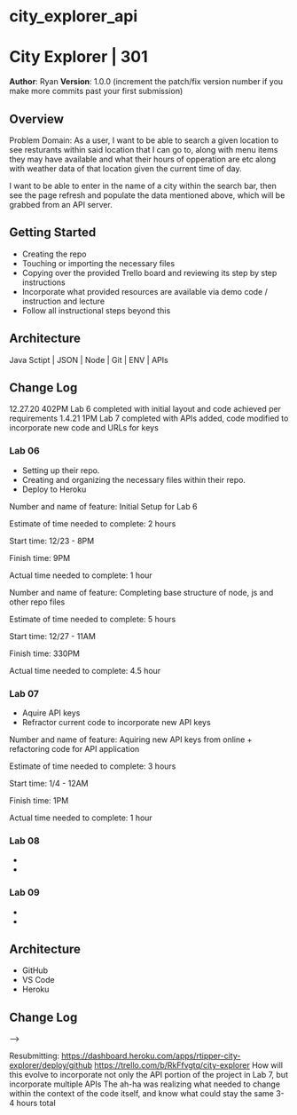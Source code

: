# city_explorer_api

# City Explorer | 301

**Author**: Ryan
**Version**: 1.0.0 (increment the patch/fix version number if you make more commits past your first submission)

## Overview
Problem Domain: As a user, I want to be able to search a given location to see resturants within said location that I can go to, along with menu items they may have available and what their hours of opperation are etc along with weather data of that location given the current time of day.

I want to be able to enter in the name of a city within the search bar, then see the page refresh and populate the data mentioned above, which will be grabbed from an API server.

## Getting Started
- Creating the repo
- Touching or importing the necessary files
- Copying over the provided Trello board and reviewing its step by step instructions
- Incorporate what provided resources are available via demo code / instruction and lecture
- Follow all instructional steps beyond this

## Architecture
Java Sctipt | JSON | Node | Git | ENV | APIs

## Change Log
12.27.20 402PM Lab 6 completed with initial layout and code achieved per requirements
1.4.21 1PM Lab 7 completed with APIs added, code modified to incorporate new code and URLs for keys

### Lab 06
- Setting up their repo.
- Creating and organizing the necessary files within their repo.
- Deploy to Heroku

Number and name of feature: Initial Setup for Lab 6

Estimate of time needed to complete: 2 hours

Start time: 12/23 - 8PM

Finish time: 9PM

Actual time needed to complete: 1 hour

Number and name of feature: Completing base structure of node, js and other repo files

Estimate of time needed to complete: 5 hours

Start time: 12/27 - 11AM

Finish time: 330PM

Actual time needed to complete: 4.5 hour

### Lab 07
- Aquire API keys
- Refractor current code to incorporate new API keys

Number and name of feature: Aquiring new API keys from online + refactoring code for API application

Estimate of time needed to complete: 3 hours

Start time: 1/4 - 12AM

Finish time: 1PM

Actual time needed to complete: 1 hour


### Lab 08
-
-

### Lab 09
-
-

## Architecture
- GitHub
- VS Code
- Heroku

## Change Log
<!-- Use this area to document the iterative changes made to your application as each feature is successfully implemented. Use time stamps. Here's an examples:

01-01-2001 4:59pm - Application now has a fully-functional express server, with a GET route for the location resource.

## Credits and Collaborations
<!-- Give credit (and a link) to other people or resources that helped you build this application. -->
-->

Resubmitting:
https://dashboard.heroku.com/apps/rtipper-city-explorer/deploy/github
https://trello.com/b/RkFfvgtq/city-explorer
How will this evolve to incorporate not only the API portion of the project in Lab 7, but incorporate multiple APIs
The ah-ha was realizing what needed to change within the context of the code itself, and know what could stay the same
3-4 hours total
